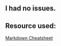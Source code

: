## I had no issues.
## Resource used:
[Markdown Cheatsheet](https://github.com/adam-p/markdown-here/wiki/Markdown-Cheatsheet#links)